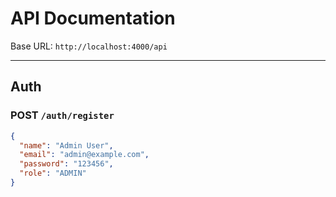 # API Documentation

Base URL: `http://localhost:4000/api`

---

## Auth
### POST `/auth/register`
```json
{
  "name": "Admin User",
  "email": "admin@example.com",
  "password": "123456",
  "role": "ADMIN"
}
